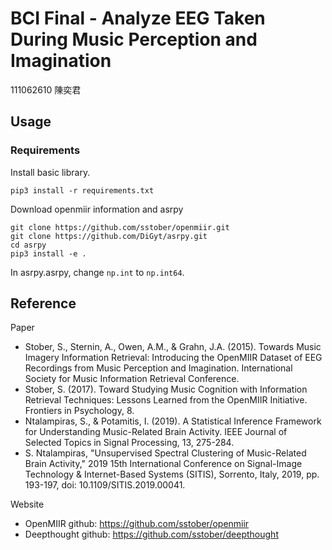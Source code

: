 # BCI Final - Analyze EEG Taken During Music Perception and Imagination
111062610 陳奕君

## Usage
### Requirements
Install basic library.
```
pip3 install -r requirements.txt
```
Download openmiir information and asrpy
```
git clone https://github.com/sstober/openmiir.git
git clone https://github.com/DiGyt/asrpy.git
cd asrpy
pip3 install -e .
```
In asrpy.asrpy, change `np.int` to `np.int64`.

## Reference
Paper
- Stober, S., Sternin, A., Owen, A.M., & Grahn, J.A. (2015). Towards Music Imagery Information Retrieval: Introducing the OpenMIIR Dataset of EEG Recordings from Music Perception and Imagination. International Society for Music Information Retrieval Conference.
- Stober, S. (2017). Toward Studying Music Cognition with Information Retrieval Techniques: Lessons Learned from the OpenMIIR Initiative. Frontiers in Psychology, 8.
- Ntalampiras, S., & Potamitis, I. (2019). A Statistical Inference Framework for Understanding Music-Related Brain Activity. IEEE Journal of Selected Topics in Signal Processing, 13, 275-284.
- S. Ntalampiras, "Unsupervised Spectral Clustering of Music-Related Brain Activity," 2019 15th International Conference on Signal-Image Technology & Internet-Based Systems (SITIS), Sorrento, Italy, 2019, pp. 193-197, doi: 10.1109/SITIS.2019.00041.

Website
- OpenMIIR github: https://github.com/sstober/openmiir
- Deepthought github: https://github.com/sstober/deepthought
